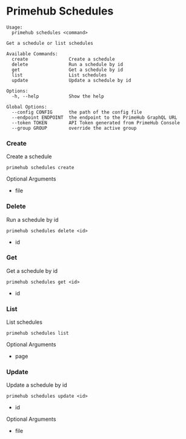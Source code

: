 
# Primehub Schedules

```
Usage: 
  primehub schedules <command>

Get a schedule or list schedules

Available Commands:
  create               Create a schedule
  delete               Run a schedule by id
  get                  Get a schedule by id
  list                 List schedules
  update               Update a schedule by id

Options:
  -h, --help           Show the help

Global Options:
  --config CONFIG      the path of the config file
  --endpoint ENDPOINT  the endpoint to the PrimeHub GraphQL URL
  --token TOKEN        API Token generated from PrimeHub Console
  --group GROUP        override the active group

```


### Create

Create a schedule


```
primehub schedules create
```
 



Optional Arguments

* file

 



### Delete

Run a schedule by id


```
primehub schedules delete <id>
```

* id
 


 



### Get

Get a schedule by id


```
primehub schedules get <id>
```

* id
 


 



### List

List schedules


```
primehub schedules list
```
 



Optional Arguments

* page

 



### Update

Update a schedule by id


```
primehub schedules update <id>
```

* id
 



Optional Arguments

* file

 


 
